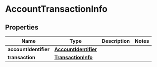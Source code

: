 

# AccountTransactionInfo


## Properties

Name | Type | Description | Notes
------------ | ------------- | ------------- | -------------
**accountIdentifier** | [**AccountIdentifier**](AccountIdentifier.md) |  | 
**transaction** | [**TransactionInfo**](TransactionInfo.md) |  | 



